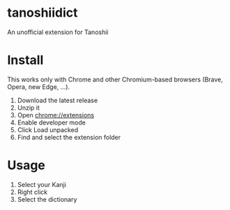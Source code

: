 # tanoshiidict

An unofficial extension for Tanoshii

# Install

This works only with Chrome and other Chromium-based browsers (Brave, Opera, new Edge, ...).

1. Download the latest release
1. Unzip it
1. Open <chrome://extensions>
1. Enable developer mode
1. Click Load unpacked
1. Find and select the extension folder

# Usage

1. Select your Kanji
1. Right click
1. Select the dictionary
